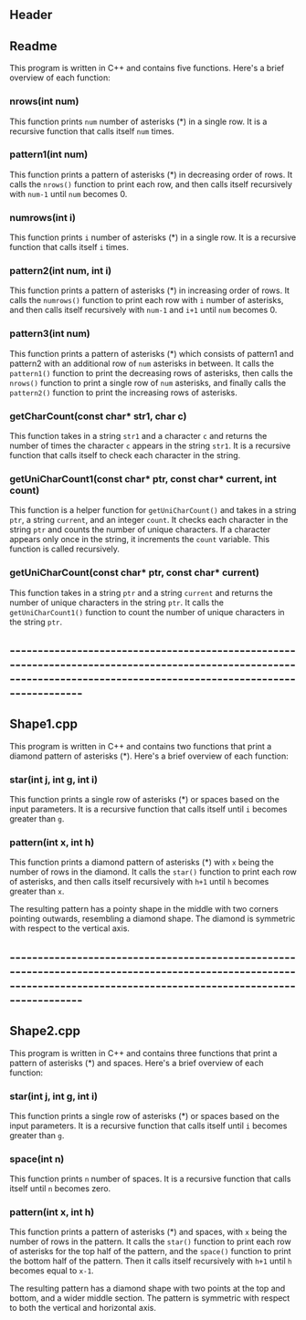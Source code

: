 ## Header

## Readme

This program is written in C++ and contains five functions. Here's a brief overview of each function:

### nrows(int num)
This function prints `num` number of asterisks (*) in a single row. It is a recursive function that calls itself `num` times.

### pattern1(int num)
This function prints a pattern of asterisks (*) in decreasing order of rows. It calls the `nrows()` function to print each row, and then calls itself recursively with `num-1` until `num` becomes 0.

### numrows(int i)
This function prints `i` number of asterisks (*) in a single row. It is a recursive function that calls itself `i` times.

### pattern2(int num, int i)
This function prints a pattern of asterisks (*) in increasing order of rows. It calls the `numrows()` function to print each row with `i` number of asterisks, and then calls itself recursively with `num-1` and `i+1` until `num` becomes 0.

### pattern3(int num)
This function prints a pattern of asterisks (*) which consists of pattern1 and pattern2 with an additional row of `num` asterisks in between. It calls the `pattern1()` function to print the decreasing rows of asterisks, then calls the `nrows()` function to print a single row of `num` asterisks, and finally calls the `pattern2()` function to print the increasing rows of asterisks.

### getCharCount(const char* str1, char c)
This function takes in a string `str1` and a character `c` and returns the number of times the character `c` appears in the string `str1`. It is a recursive function that calls itself to check each character in the string.

### getUniCharCount1(const char* ptr, const char* current, int count)
This function is a helper function for `getUniCharCount()` and takes in a string `ptr`, a string `current`, and an integer `count`. It checks each character in the string `ptr` and counts the number of unique characters. If a character appears only once in the string, it increments the `count` variable. This function is called recursively.

### getUniCharCount(const char* ptr, const char* current)
This function takes in a string `ptr` and a string `current` and returns the number of unique characters in the string `ptr`. It calls the `getUniCharCount1()` function to count the number of unique characters in the string `ptr`.


## ----------------------------------------------------------------------------------------------------------------------------------------------------------------------

##  Shape1.cpp

This program is written in C++ and contains two functions that print a diamond pattern of asterisks (*). Here's a brief overview of each function:

### star(int j, int g, int i)
This function prints a single row of asterisks (*) or spaces based on the input parameters. It is a recursive function that calls itself until `i` becomes greater than `g`.

### pattern(int x, int h)
This function prints a diamond pattern of asterisks (*) with `x` being the number of rows in the diamond. It calls the `star()` function to print each row of asterisks, and then calls itself recursively with `h+1` until `h` becomes greater than `x`.

The resulting pattern has a pointy shape in the middle with two corners pointing outwards, resembling a diamond shape. The diamond is symmetric with respect to the vertical axis.
## ----------------------------------------------------------------------------------------------------------------------------------------------------------------------

##  Shape2.cpp



This program is written in C++ and contains three functions that print a pattern of asterisks (*) and spaces. Here's a brief overview of each function:

### star(int j, int g, int i)
This function prints a single row of asterisks (*) or spaces based on the input parameters. It is a recursive function that calls itself until `i` becomes greater than `g`.

### space(int n)
This function prints `n` number of spaces. It is a recursive function that calls itself until `n` becomes zero.

### pattern(int x, int h)
This function prints a pattern of asterisks (*) and spaces, with `x` being the number of rows in the pattern. It calls the `star()` function to print each row of asterisks for the top half of the pattern, and the `space()` function to print the bottom half of the pattern. Then it calls itself recursively with `h+1` until `h` becomes equal to `x-1`.

The resulting pattern has a diamond shape with two points at the top and bottom, and a wider middle section. The pattern is symmetric with respect to both the vertical and horizontal axis.

